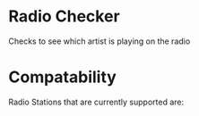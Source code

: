 # Radio Checker
Checks to see which artist is playing on the radio


# Compatability
Radio Stations that are currently supported are:
